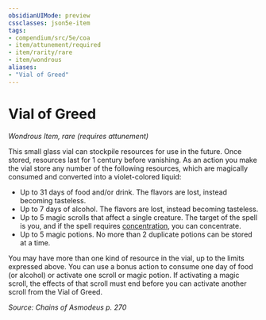 ```yaml
---
obsidianUIMode: preview
cssclasses: json5e-item
tags:
- compendium/src/5e/coa
- item/attunement/required
- item/rarity/rare
- item/wondrous
aliases: 
- "Vial of Greed"
---
```

# Vial of Greed
*Wondrous Item, rare (requires attunement)*  


This small glass vial can stockpile resources for use in the future. Once stored, resources last for 1 century before vanishing. As an action you make the vial store any number of the following resources, which are magically consumed and converted into a violet-colored liquid:

- Up to 31 days of food and/or drink. The flavors are lost, instead becoming tasteless.  
- Up to 7 days of alcohol. The flavors are lost, instead becoming tasteless.  
- Up to 5 magic scrolls that affect a single creature. The target of the spell is you, and if the spell requires [concentration](/Systems/5e/rules/conditions.md#concentration), you can concentrate.  
- Up to 5 magic potions. No more than 2 duplicate potions can be stored at a time.  

You may have more than one kind of resource in the vial, up to the limits expressed above. You can use a bonus action to consume one day of food (or alcohol) or activate one scroll or magic potion. If activating a magic scroll, the effects of that scroll must end before you can activate another scroll from the Vial of Greed.

*Source: Chains of Asmodeus p. 270*